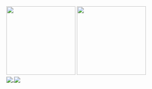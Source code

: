 <div>
  <img height="180em" src="https://github-readme-stats.vercel.app/api?username=FelipeRotermel&show_icons=true&theme=radical" />
  <img height="180em" src="https://github-readme-stats.vercel.app/api/top-langs/?username=FelipeRotermel&layout=compact&langs_count=7&theme=radical"" />
</div>
 
                                                                                                                                                     
<a href="https://github.com/anuraghazra/github-readme-stats">
  <img align="center" src="https://github-readme-stats.vercel.app/api/pin/?username=anuraghazra&repo=github-readme-stats" />
</a>
<a href="https://github.com/anuraghazra/convoychat">
  <img align="center" src="https://github-readme-stats.vercel.app/api/pin/?username=anuraghazra&repo=convoychat" />
</a>
